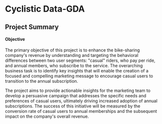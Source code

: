 # Cyclistic Data-GDA

## Project Summary

#### Objective
The primary objective of this project is to enhance the bike-sharing company's revenue by understanding and targeting the behavioral differences between two user segments: "casual" riders, who pay per ride, and annual members, who subscribe to the service. The overarching business task is to identify key insights that will enable the creation of a focused and compelling marketing message to encourage casual users to transition to the annual subscription.

The project aims to provide actionable insights for the marketing team to develop a persuasive campaign that addresses the specific needs and preferences of casual users, ultimately driving increased adoption of annual subscriptions. The success of this initiative will be measured by the conversion rate of casual users to annual memberships and the subsequent impact on the company's overall revenue.
